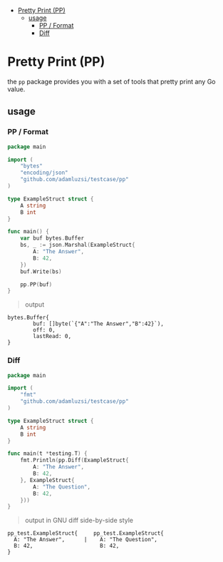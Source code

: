 <!-- START doctoc generated TOC please keep comment here to allow auto update -->
<!-- DON'T EDIT THIS SECTION, INSTEAD RE-RUN doctoc TO UPDATE -->

- [Pretty Print (PP)](#pretty-print-pp)
  - [usage](#usage)
    - [PP / Format](#pp--format)
    - [Diff](#diff)

<!-- END doctoc generated TOC please keep comment here to allow auto update -->

# Pretty Print (PP)

the `pp` package provides you with a set of tools that pretty print any Go value.

## usage

### PP / Format

```go
package main

import (
	"bytes"
	"encoding/json"
	"github.com/adamluzsi/testcase/pp"
)

type ExampleStruct struct {
	A string
	B int
}

func main() {
	var buf bytes.Buffer
	bs, _ := json.Marshal(ExampleStruct{
		A: "The Answer",
		B: 42,
	})
	buf.Write(bs)

	pp.PP(buf)
}
```

> output

```
bytes.Buffer{
        buf: []byte(`{"A":"The Answer","B":42}`),
        off: 0,
        lastRead: 0,
}
```

### Diff

```go
package main

import (
	"fmt"
	"github.com/adamluzsi/testcase/pp"
)

type ExampleStruct struct {
	A string
	B int
}

func main(t *testing.T) {
	fmt.Println(pp.Diff(ExampleStruct{
		A: "The Answer",
		B: 42,
	}, ExampleStruct{
		A: "The Question",
		B: 42,
	}))
}
```

> output in GNU diff side-by-side style

```
pp_test.ExampleStruct{     pp_test.ExampleStruct{
  A: "The Answer",      |    A: "The Question",
  B: 42,                     B: 42,
}   
```

